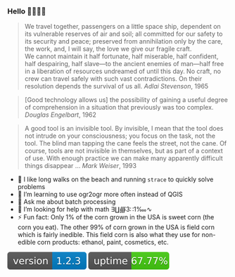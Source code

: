 ### Hello  👨‍🚀🌌🌃

> We travel together, passengers on a little space ship, dependent on its vulnerable reserves of air and soil; all committed for our safety to its security and peace; preserved from annihilation only by the care, the work, and, I will say, the love we give our fragile craft. \
We cannot maintain it half fortunate, half miserable, half confident, half despairing, half slave—to the ancient enemies of man—half free in a liberation of resources undreamed of until this day. No craft, no crew can travel safely with such vast contradictions. On their resolution depends the survival of us all.
>_Adlai Stevenson_, 1965

> [Good technology allows us] the possibility of gaining a useful degree of comprehension in a situation that previously was too complex.
>_Douglas Engelbart_, 1962

> A good tool is an invisible tool. By invisible, I mean that the tool does not intrude on your consciousness; you focus on the task, not the tool. 
> The blind man tapping the cane feels the street, not the cane. Of course, tools are not invisible in themselves, but as part of a context of use. With enough practice we can make many apparently difficult things disappear ...
>_Mark Weiser_, 1993

- 🦔 I like long walks on the beach and running `strace` to quickly solve problems
- 🌱 I’m learning to use ogr2ogr more often instead of QGIS
- 💬 Ask me about batch processing
- 🤔 I’m looking for help with math ∃∐∰3∷1‱∿
- ⚡ Fun fact: Only 1% of the corn grown in the USA is sweet corn (the corn you eat). The other 99% of corn grown in the USA is field corn which is fairly inedible. This field corn is also what they use for non-edible corn products: ethanol, paint, cosmetics, etc.


![day day](./my_version_number.svg) ![up up](./my_uptime.svg)
